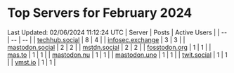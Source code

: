 # Top Servers for February 2024
Last Updated: 02/06/2024 11:12:24 UTC
| Server | Posts | Active Users |
| -- | -- | -- |
| [techhub.social](https://techhub.social/tags/PowerShell) | 8 | 4 |
| [infosec.exchange](https://infosec.exchange/tags/PowerShell) | 3 | 3 |
| [mastodon.social](https://mastodon.social/tags/PowerShell) | 2 | 2 |
| [mstdn.social](https://mstdn.social/tags/PowerShell) | 2 | 2 |
| [fosstodon.org](https://fosstodon.org/tags/PowerShell) | 1 | 1 |
| [mas.to](https://mas.to/tags/PowerShell) | 1 | 1 |
| [mastodon.nu](https://mastodon.nu/tags/PowerShell) | 1 | 1 |
| [mastodon.uno](https://mastodon.uno/tags/PowerShell) | 1 | 1 |
| [twit.social](https://twit.social/tags/PowerShell) | 1 | 1 |
| [vmst.io](https://vmst.io/tags/PowerShell) | 1 | 1 |

